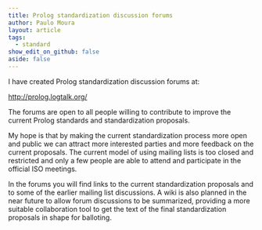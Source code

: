 ```yaml
---
title: Prolog standardization discussion forums
author: Paulo Moura
layout: article
tags:
  - standard
show_edit_on_github: false
aside: false
---
```


I have created Prolog standardization discussion forums at:

<http://prolog.logtalk.org/>

The forums are open to all people willing to contribute to improve the current Prolog standards and standardization proposals. 

My hope is that by making the current standardization process more open and public we can attract more interested parties and more feedback on the current proposals. The current model of using mailing lists is too closed and restricted and only a few people are able to attend and participate in the official ISO meetings. 

In the forums you will find links to the current standardization proposals and to some of the earlier mailing list discussions. A wiki is also planned in the near future to allow forum discussions to be summarized, providing a more suitable collaboration tool to get the text of the final standardization proposals in shape for balloting.
